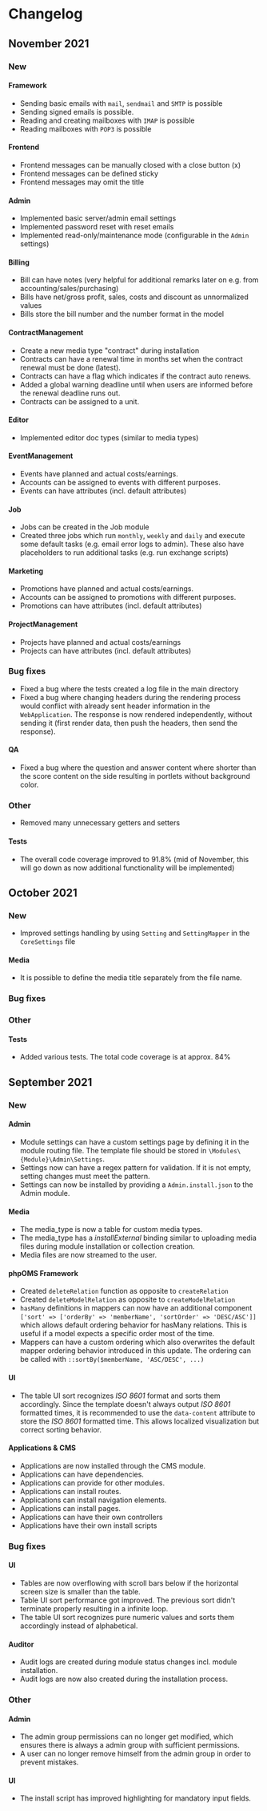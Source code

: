 # Changelog

## November 2021

### New

#### Framework

* Sending basic emails with `mail`, `sendmail` and `SMTP` is possible
* Sending signed emails is possible.
* Reading and creating mailboxes with `IMAP` is possible
* Reading mailboxes with `POP3` is possible

#### Frontend

* Frontend messages can be manually closed with a close button (x)
* Frontend messages can be defined sticky
* Frontend messages may omit the title

#### Admin

* Implemented basic server/admin email settings
* Implemented password reset with reset emails
* Implemented read-only/maintenance mode (configurable in the `Admin` settings)

#### Billing

* Bill can have notes (very helpful for additional remarks later on e.g. from accounting/sales/purchasing)
* Bills have net/gross profit, sales, costs and discount as unnormalized values
* Bills store the bill number and the number format in the model

#### ContractManagement

* Create a new media type "contract" during installation
* Contracts can have  a renewal time in months set when the contract renewal must be done (latest).
* Contracts can have a flag which indicates if the contract auto renews.
* Added a global warning deadline until when users are informed before the renewal deadline runs out.
* Contracts can be assigned to a unit.

#### Editor

* Implemented editor doc types (similar to media types)

#### EventManagement

* Events have planned and actual costs/earnings.
* Accounts can be assigned to events with different purposes.
* Events can have attributes (incl. default attributes)

#### Job

* Jobs can be created in the Job module
* Created three jobs which run `monthly`, `weekly` and `daily` and execute some default tasks (e.g. email error logs to admin). These also have placeholders to run additional tasks (e.g. run exchange scripts)

#### Marketing

* Promotions have planned and actual costs/earnings.
* Accounts can be assigned to promotions with different purposes.
* Promotions can have attributes (incl. default attributes)

#### ProjectManagement

* Projects have planned and actual costs/earnings
* Projects can have attributes (incl. default attributes)

### Bug fixes

* Fixed a bug where the tests created a log file in the main directory
* Fixed a bug where changing headers during the rendering process would conflict with already sent header information in the `WebApplication`. The response is now rendered independently, without sending it (first render data, then push the headers, then send the response).

#### QA

* Fixed a bug where the question and answer content where shorter than the score content on the side resulting in portlets without background color.

### Other

* Removed many unnecessary getters and setters

#### Tests

* The overall code coverage improved to 91.8% (mid of November, this will go down as now additional functionality will be implemented)

## October 2021

### New

* Improved settings handling by using `Setting` and `SettingMapper` in the `CoreSettings` file

#### Media

* It is possible to define the media title separately from the file name.

### Bug fixes

### Other

#### Tests

* Added various tests. The total code coverage is at approx. 84%

## September 2021

### New

#### Admin

* Module settings can have a custom settings page by defining it in the module routing file. The template file should be stored in `\Modules\{Module}\Admin\Settings`.
* Settings now can have a regex pattern for validation. If it is not empty, setting changes must meet the pattern.
* Settings can now be installed by providing a `Admin.install.json` to the Admin module.

#### Media

* The media_type is now a table for custom media types.
* The media_type has a *installExternal* binding similar to uploading media files during module installation or collection creation.
* Media files are now streamed to the user.

#### phpOMS Framework

* Created `deleteRelation` function as opposite to `createRelation`
* Created `deleteModelRelation` as opposite to `createModelRelation`
* `hasMany` definitions in mappers can now have an additional component `['sort' => ['orderBy' => 'memberName', 'sortOrder' => 'DESC/ASC']]` which allows default ordering behavior for hasMany relations. This is useful if a model expects a specific order most of the time.
* Mappers can have a custom ordering which also overwrites the default mapper ordering behavior introduced in this update. The ordering can be called with `::sortBy($memberName, 'ASC/DESC', ...)`

#### UI

* The table UI sort recognizes *ISO 8601* format and sorts them accordingly. Since the template doesn't always output *ISO 8601* formatted times, it is recommended to use the `data-content` attribute to store the *ISO 8601* formatted time. This allows localized visualization but correct sorting behavior.

#### Applications & CMS

* Applications are now installed through the CMS module.
* Applications can have dependencies.
* Applications can provide for other modules.
* Applications can install routes.
* Applications can install navigation elements.
* Applications can install pages.
* Applications can have their own controllers
* Applications have their own install scripts

### Bug fixes

#### UI

* Tables are now overflowing with scroll bars below if the horizontal screen size is smaller than the table.
* Table UI sort performance got improved. The previous sort didn't terminate properly resulting in a infinite loop.
* The table UI sort recognizes pure numeric values and sorts them accordingly instead of alphabetical.

#### Auditor

* Audit logs are created during module status changes incl. module installation.
* Audit logs are now also created during the installation process.

### Other

#### Admin

* The admin group permissions can no longer get modified, which ensures there is always a admin group with sufficient permissions.
* A user can no longer remove himself from the admin group in order to prevent mistakes.

#### UI

* The install script has improved highlighting for mandatory input fields.